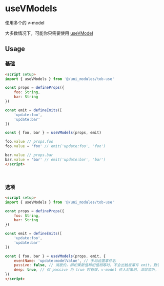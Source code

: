 # useVModels

使用多个的 v-model

大多数情况下，可能你只需要使用 [useVModel](/tob-use/api/component/useVModel)

## Usage

### 基础

```html
<script setup>
import { useVModels } from '@/uni_modules/tob-use'

const props = defineProps({
    foo: String,
    bar: String
})

const emit = defineEmits([
    'update:foo',
    'update:bar'
])

const { foo, bar } = useVModels(props, emit)

foo.value // props.foo
foo.value = 'foo' // emit('update:foo', 'foo')

bar.value // props.bar
bar.value = 'bar' // emit('update:bar', 'bar')
</script>
```

<br />

### 选项

```html
<script setup>
import { useVModels } from '@/uni_modules/tob-use'

const props = defineProps({
    foo: String,
    bar: String
})

const emit = defineEmits([
    'update:foo',
    'update:bar'
])

const { foo, bar } = useVModels(props, emit, {
    eventName: 'update:modelValue', // 手动设置事件名
	passive: false, // 消极的，即如果新值和旧值相等时，不会出触发事件 emit，默认为 false
    deep: true, // 仅 passive 为 true 时有效，v-model 传入对象时，深层监听，默认为 false
})
</script>
```